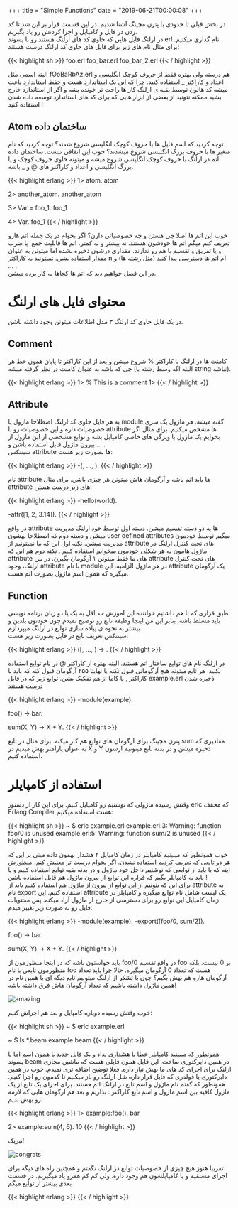 +++
title = "Simple Functions"
date = "2019-06-21T00:00:08"
+++

در بخش قبلی تا حدودی با پترن مچینگ آشنا شدیم. در این قسمت قرار بر این شد تا کد زدن در فایل و کامپایل و اجرا کردنش رو یاد بگیریم.  
در ارلنگ فایل هایی که حاوی کد های ارلنگ هستند رو با پسوند erl نام گذاری میکنیم. برای مثال نام های زیر برای فایل های حاوی کد ارلنگ درست هستند:

{{< highlight sh >}}
foo.erl
foo_bar.erl
foo_bar_2.erl
{{< / highlight >}}

البته اسمی مثل fOoBaRbAz.erl هم درسته ولی بهتره فقط از حروف کوچک انگلیسی و اعداد و کاراکتر _ استفاده کنید. چرا که این یک استاندارد هست و حفظ استاندارد باعث میشه کد هاتون توسط بقیه ی ارلنگ کار ها راحت تر خونده بشه و اگر از استاندارد خارج بشید ممکنه نتونید از بعضی از ابزار هایی که برای کد های استاندارد توسعه داده شدن استفاده کنید !




## Atom ساختمان داده
توجه کردید که اسم فایل ها با حروف کوچک انگلیسی شروع شدند؟ توجه کردید که نام متغیر ها با حروف بزرگ انگلیسی شروع میشدند؟ خوب این اتفاقی نیست. ساختمان داده اتم در ارلنگ با حروف کوچک انگلیسی شروع میشه و میتونه حاوی حروف کوچک و یا بزرگ انگلیسی و اعداد و کاراکتر های @ و _ باشه.

{{< highlight erlang >}}
1> atom.
atom

2> another_atom.
another_atom

3> Var = foo_1.
foo_1

4> Var.
foo_1
{{< / highlight >}}

خوب این اتم ها اصلا چی هستن و چه خصوصیاتی دارن؟ اگر بخوام در یک جمله اتم هارو تعریف کنم میگم اتم ها خودشون هستند. نه بیشتر و نه کمتر. اتم ها قابلیت جمع  یا ضرب و یا تفریق و تقسیم با هم رو ندارند. مقداری درشون ذخیره نشده اما میتونن به عنوان مقدار استفاده بشن. نمیتونید به کاراکتر n ام اتم ها دسترسی پیدا کنید (مثل رشته ها) و ... .  
در این فصل خواهیم دید که اتم ها کجاها به کار برده میشن.


# محتوای فایل های ارلنگ 

در یک فایل حاوی کد ارلنگ ۳ مدل اطلاعات میتونن وجود داشته باشن.

## Comment
کامنت ها در ارلنگ با کاراکتر % شروع میشن و بعد از این کاراکتر تا پایان همون خط هر چی که باشه به عنوان کامنت در نظر گرفته میشه (البته اگه وسط رشته یا string نباشه).

{{< highlight erlang >}}
1> % This is a comment
1>
{{< / highlight >}}

## Attribute
به هر فایل حاوی کد ارلنگ اصطلاحا ماژول یا module گفته میشه. هر ماژول یک سری خصوصیات داره و این خصوصیات رو با attribute ها مشخص میکنیم. برای مثال اگر بخوایم یک ماژول با ویژگی های خاصی کامپایل بشه و توابع مشخصی از این ماژول از بیرون ماژول قابل استفاده باشن و ... .  
سینتکس attribute ها بصورت زیر هست:

{{< highlight erlang >}}
-<NAME>(<PARAMETER-1>, ..., <PARAMETER-n>).
{{< / highlight >}}

نام attribute ها باید اتم باشه و آرگومان هاش میتونن هر چیزی باشن. برای مثال attribute های زیر درست هستن:

{{< highlight erlang >}}
-hello(world).

-attr([1, 2, 3.14]).
{{< / highlight >}}

در واقع attribute ها به دو دسته تقسیم میشن. دسته اول توسط خود ارلنگ مدیریت میشن و دسته دوم که اصطلاحا بهشون user defined attributes میگیم توسط خودمون مدیریت میشن. نکته اول این که ما نمیتونیم از attribute های تحت کنترل ارلنگ در ماژول هامون به هر شکلی خودمون میخوایم استفاده کنیم . نکته دوم هم این که attribute های ما فقط میتونن ۱ آرگومان بگیرن.
در بین attribute های تحت کنترل ارلنگ، وجود attribute با نام module در هر ماژول الزامیه. این attribute یک آرگومان میگیره که همون اسم ماژول بصورت اتم هست.

## Function
طبق قراری که با هم داشتیم خواننده این آموزش حد اقل به یک یا دو زبان برنامه نویسی باید مسلط باشه. بنابر این من اینجا وظیفه تابع رو توضیح نمیدم چون خودتون بلدین و بیشتر به نحوه ی پیاده سازی توابع در ارلنگ میپردازم.  
سینتکس تعریف تابع در فایل بصورت زیر هست:

{{< highlight erlang >}}
<NAME>([<PARAMETER-1>, ..., <PARAMETER-255>) -> <EXPRESION>.
{{< / highlight >}}

در ارلنگ نام های توابع ساختار اتم هستند. البته بهتره از کاراکتر @ در نام توابع استفاده نکنید. هر تابع میتونه هیچ آرگومانی قبول نکنه یا نهایتا ۲۵۵ آرگومان قبول کنه که باید با کاراکتر , یا کاما از هم تفکیک بشن. توابع زیر که در فایل example.erl ذخیره شدن درست هستند

{{< highlight erlang >}}
-module(example).

foo() -> bar.

sum(X, Y) -> X + Y.
{{< / highlight >}}

پترن مچینگ برای آرگومان های توابع هم کار میکنه. برای مثال در تابع sum مقادیری که به عنوان پارامتر بهش میدیم در X و Y ذخیره میشن و در بدنه تابع میتونیم ازشون استفاده کنیم.

# استفاده از کامپایلر
وقتش رسیده ماژولی که نوشتیم رو کامپایل کنیم. برای این کار از دستور erlc که مخفف Erlang Compiler هست استفاده میکنیم:

{{< highlight sh >}}
~ $ erlc example.erl 
example.erl:3: Warning: function foo/0 is unused
example.erl:5: Warning: function sum/2 is unused
{{< / highlight >}}

خوب همونطور که میبینیم کامپایلر در زمان کامپایل ۲ هشدار بهمون داده مبنی بر این که هر دو تابعی که تعریف کردیم استفاده نشدن. اگر بخوام درست تر معنیش کنم، منظورش اینه که یا باید از توابعی که نوشتیم داخل خود ماژول و در بدنه بقیه توابع استفاده کنیم و یا باید به کامپایلر بگیم که قراره این توابع از بیرون ماژول هم قابل استفاده باشن !  
برای این که بتونیم از این توابع از بیرون از ماژول هم استفاده کنیم باید از attribute به نام export استفاده کنیم. این attribute یک لیست شامل نام توابع میگیره و کامپایلر در زمان کامپایل این توابع رو برای دسترسی از خارج از ماژول آزاد میکنه. پس محتویات فایل رو به صورت زیر تغییر میدم:

{{< highlight erlang >}}
-module(example).
-export([foo/0, sum/2]).

foo() -> bar.

sum(X, Y) -> X + Y.
{{< / highlight >}}

باید حواستون باشه که در اینجا منظورمون از foo/0 در واقع تقسیم foo بر 0 نیست. بلکه منظورمون تابعی با نام foo هست که تعداد 0 آرگومان میگیره. حالا چرا باید تعداد آرگومان هارو هم بهش بگیم؟ چون با تشکر از ارلنگ میتونیم تابع دیگه ای با همین نام در همین ماژول داشته باشیم که تعداد آرگومان هاش فرق داشته باشه!

![amazing](/posts/images/erlang-fa.ir-simple-functions-01.jpg)

خوب وقتش رسیده دوباره کامپایل و بعد هم اجراش کنیم:

{{< highlight sh >}}
~ $ erlc example.erl 

~ $ ls *.beam
example.beam
{{< / highlight >}}

همونطور که میبینید کامپایلر خطا یا هشداری نداد و یک فایل جدید با همون اسم اما با پسوند beam در همین دایرکتوری ساخت. این فایل همون فایلی هست که ماشین مجازی ارلنگ برای اجرای کد های ما بهش نیاز داره. فعلا توضیح اضافه تری نمیدم. خوب در همین دایرکتوری یا فولدری که فایل قرار داره شل ارلنگ رو باز میکنیم تا کدمون رو اجرا کنیم. همونطور که گفتم نام ماژول و اسم تابع در ارلنگ اتم هستند. برای اجرای یک تابع از یک ماژول کافیه بین اسم ماژول و اسم تابع کاراکتر : بذاریم و بعد هم آرگومان هایی که لازمه رو بهش بدیم:

{{< highlight erlang >}}
1> example:foo().
bar

2> example:sum(4, 6).
10
{{< / highlight >}}

تبریک!

![congrats](/posts/images/erlang-fa.ir-simple-functions-02.png)

تقریبا هنوز هیچ چیزی از خصوصیات توابع در ارلنگ نگفتم و همچنین راه های دیگه برای اجرای مستقیم و یا کامپایلشون هم وجود داره. ولی کم کم همرو یاد میگیریم. در قسمت بعدی بیشتر از توابع میگم















{{< highlight erlang >}}
{{< / highlight >}}

